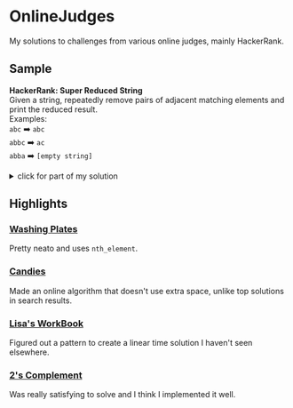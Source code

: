 # OnlineJudges
My solutions to challenges from various online judges, mainly HackerRank.
## Sample
**HackerRank: Super Reduced String**  
Given a string, repeatedly remove pairs of adjacent matching elements and print the reduced result.   
Examples:  
`abc` :arrow_right: `abc`  
`abbc` :arrow_right: `ac`  
`abba` :arrow_right: `[empty string]`  
<details>
  <summary>click for part of my solution</summary>
  
```C++

int super_reduce(char *a, int n)
{
    int cnt=0;

    for (int i=0; i!=n; ++i)
    {
        char ch=a[i];

        if (cnt==0 || a[cnt-1]!=ch)//stack empty or top != incoming
            a[cnt++] = ch;//push
        else
            --cnt;//pop
    }

    return cnt;//length of reduced string
}

```
 
</details>

## Highlights
### [Washing Plates](./HackerRank/washingPlates.cpp)
Pretty neato and uses `nth_element`.
### [Candies](./HackerRank/candies.cpp)
Made an online algorithm that doesn't use extra space, unlike top solutions in search results.
### [Lisa's WorkBook](./HackerRank/lisasWorkbook.cpp)
Figured out a pattern to create a linear time solution I haven't seen elsewhere.
### [2's Complement](./HackerRank/2sComplement.c)
Was really satisfying to solve and I think I implemented it well.
